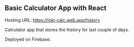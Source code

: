 ## Basic Calculator App with React

Hosting URL: https://loki-calc.web.app/history

Calculator app that stores the history for last couple of days.

Deployed on Firebase.
